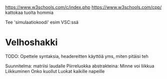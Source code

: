 https://www.w3schools.com/c/index.php
https://www.w3schools.com/cpp/
kattokaa tuolta hommia

Tee 'simulaatiokoodi' esim VSC:ssä

# Velhoshakki
TODO:
  Opettele syntaksia, headereitten käyttöä yms, miten pitäisi teh

Suunnitelma:
  matriisi laudalle
  Piirreluokka
    abstrakteina:
      Minne voi liikkua
      Liikkuminen
      Onko kuollut
  Luokat kaikille napeille
